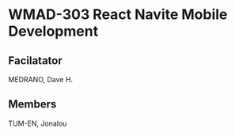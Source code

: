 # WMAD-303 React Navite Mobile Development

## Facilatator 
MEDRANO, Dave H.

## Members
TUM-EN, Jonalou

